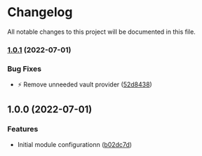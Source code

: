 # Changelog

All notable changes to this project will be documented in this file.

### [1.0.1](https://github.com/jtcarnes/terraform-awx-vaultkey/compare/v1.0.0...v1.0.1) (2022-07-01)


### Bug Fixes

* :zap: Remove unneeded vault provider ([52d8438](https://github.com/jtcarnes/terraform-awx-vaultkey/commit/52d8438996cfaac3fdc5f55e3725baff24633d0d))

## 1.0.0 (2022-07-01)


### Features

* Initial module configurationn ([b02dc7d](https://github.com/jtcarnes/terraform-awx-vaultkey/commit/b02dc7df4c2ca67ff29bc582cbefaa77ed246fd5))
